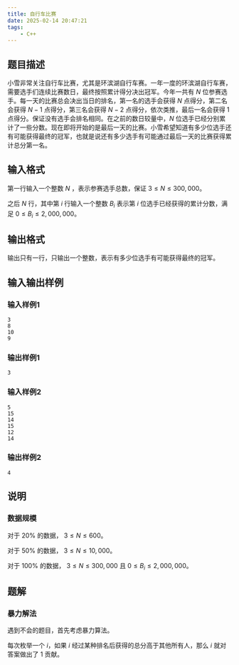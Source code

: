 ```yaml
---
title: 自行车比赛
date: 2025-02-14 20:47:21
tags:
    - C++
---
```


## 题目描述

小雪非常关注自行车比赛，尤其是环滨湖自行车赛。一年一度的环滨湖自行车赛，需要选手们连续比赛数日，最终按照累计得分决出冠军。今年一共有 $N$ 位参赛选手。每一天的比赛总会决出当日的排名，第一名的选手会获得 $N$ 点得分，第二名会获得 $N-1$ 点得分，第三名会获得 $N-2$ 点得分，依次类推，最后一名会获得 $1$ 点得分。保证没有选手会排名相同。在之前的数日较量中，$N$ 位选手已经分别累计了一些分数。现在即将开始的是最后一天的比赛。小雪希望知道有多少位选手还有可能获得最终的冠军，也就是说还有多少选手有可能通过最后一天的比赛获得累计总分第一名。

## 输入格式

第一行输入一个整数 $N$ ，表示参赛选手总数，保证 $3 \leq N \leq 300{,}000$。

之后 $N$ 行，其中第 $i$ 行输入一个整数 $B_i$ 表示第 $i$ 位选手已经获得的累计分数，满足 $0 \leq B_i \leq 2{,}000{,}000$。

## 输出格式

输出只有一行，只输出一个整数，表示有多少位选手有可能获得最终的冠军。

## 输入输出样例

### 输入样例1

```plaintext
3
8
10
9
```

### 输出样例1

```plaintext
3
```

### 输入样例2

```plaintext
5
15
14
15
12
14
```

### 输出样例2

```plaintext
4
```

## 说明

### 数据规模

对于 $20\%$ 的数据， $3 \leq N \leq 600$。

对于 $50\%$ 的数据， $3 \leq N \leq 10{,}000$。

对于 $100\%$ 的数据， $3 \leq N \leq 300{,}000$ 且  $0 \leq B_i \leq 2{,}000{,}000$。

## 题解

### 暴力解法

遇到不会的题目，首先考虑暴力算法。

每次枚举一个 $i$，如果 $i$ 经过某种排名后获得的总分高于其他所有人，那么 $i$ 就对答案做出了 $1$ 贡献。
